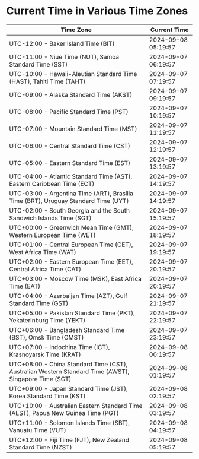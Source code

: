 # Current Time in Various Time Zones

| Time Zone | Current Time |
|-----------|--------------|
| UTC-12:00 - Baker Island Time (BIT) | 2024-09-08 05:19:57 |
| UTC-11:00 - Niue Time (NUT), Samoa Standard Time (SST) | 2024-09-07 06:19:57 |
| UTC-10:00 - Hawaii-Aleutian Standard Time (HAST), Tahiti Time (TAHT) | 2024-09-07 07:19:57 |
| UTC-09:00 - Alaska Standard Time (AKST) | 2024-09-07 09:19:57 |
| UTC-08:00 - Pacific Standard Time (PST) | 2024-09-07 10:19:57 |
| UTC-07:00 - Mountain Standard Time (MST) | 2024-09-07 11:19:57 |
| UTC-06:00 - Central Standard Time (CST) | 2024-09-07 12:19:57 |
| UTC-05:00 - Eastern Standard Time (EST) | 2024-09-07 13:19:57 |
| UTC-04:00 - Atlantic Standard Time (AST), Eastern Caribbean Time (ECT) | 2024-09-07 14:19:57 |
| UTC-03:00 - Argentina Time (ART), Brasília Time (BRT), Uruguay Standard Time (UYT) | 2024-09-07 14:19:57 |
| UTC-02:00 - South Georgia and the South Sandwich Islands Time (SGT) | 2024-09-07 15:19:57 |
| UTC±00:00 - Greenwich Mean Time (GMT), Western European Time (WET) | 2024-09-07 18:19:57 |
| UTC+01:00 - Central European Time (CET), West Africa Time (WAT) | 2024-09-07 19:19:57 |
| UTC+02:00 - Eastern European Time (EET), Central Africa Time (CAT) | 2024-09-07 20:19:57 |
| UTC+03:00 - Moscow Time (MSK), East Africa Time (EAT) | 2024-09-07 20:19:57 |
| UTC+04:00 - Azerbaijan Time (AZT), Gulf Standard Time (GST) | 2024-09-07 21:19:57 |
| UTC+05:00 - Pakistan Standard Time (PKT), Yekaterinburg Time (YEKT) | 2024-09-07 22:19:57 |
| UTC+06:00 - Bangladesh Standard Time (BST), Omsk Time (OMST) | 2024-09-07 23:19:57 |
| UTC+07:00 - Indochina Time (ICT), Krasnoyarsk Time (KRAT) | 2024-09-08 00:19:57 |
| UTC+08:00 - China Standard Time (CST), Australian Western Standard Time (AWST), Singapore Time (SGT) | 2024-09-08 01:19:57 |
| UTC+09:00 - Japan Standard Time (JST), Korea Standard Time (KST) | 2024-09-08 02:19:57 |
| UTC+10:00 - Australian Eastern Standard Time (AEST), Papua New Guinea Time (PGT) | 2024-09-08 03:19:57 |
| UTC+11:00 - Solomon Islands Time (SBT), Vanuatu Time (VUT) | 2024-09-08 04:19:57 |
| UTC+12:00 - Fiji Time (FJT), New Zealand Standard Time (NZST) | 2024-09-08 05:19:57 |
